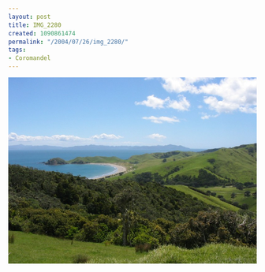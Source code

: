 ```yaml
---
layout: post
title: IMG_2280
created: 1090861474
permalink: "/2004/07/26/img_2280/"
tags:
- Coromandel
---
```


<img src="/image/images/img_2280-757.jpg"/>

